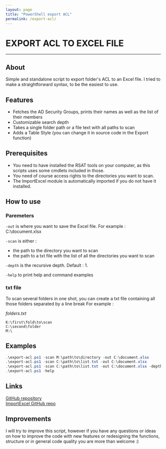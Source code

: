 ```yaml
---
layout: page
title: "PowerShell export ACL"
permalink: /export-acl/
---
```


# EXPORT ACL TO EXCEL FILE 
* * *

## About
Simple and standalone script to export folder's ACL to an Excel file. I tried to make a straightforward syntax, to be the easiest to use.

## Features
 - Fetches the AD Security Groups, prints their names as well as the list of their members
 - Customizable search depth
 - Takes a single folder path or a file text with all paths to scan
 - Adds a Table Style (you can change it in source code in the Export function) 

## Prerequisites
 - You need to have installed the RSAT tools on your computer, as this scripts uses some cmdlets included in those. 
 - You need of course access rights to the directories you want to scan.
 - The ImportExcel module is automatically imported if you do not have it installed.

## How to use 

### Paremeters
`-out` is where you want to save the Excel file. For example : C:\document.xlsx    

`-scan` is either :    
  - the path to the directory you want to scan    
  - the path to a txt file with the list of all the directories you want to scan      
  
`-depth` is the recursive depth. Default : 1.     

`-help` to print help and command examples

### txt file
To scan several folders in one shot, you can create a txt file containing all those folders separated by a line break
For example :
 
*folders.txt*
```
K:\first\fold\to\scan
C:\second\folder
M:\
```

## Examples 
```powershell
.\export-acl.ps1 -scan M:\path\to\directory -out C:\document.xlsx
.\export-acl.ps1 -scan C:\path\to\list.txt -out C:\document.xlsx
.\export-acl.ps1 -scan C:\path\to\list.txt -out C:\document.xlsx -depth 2
.\export-acl.ps1 -help
``` 
## Links
[GitHub repository](https://github.com/ouiouiallez/export-acl)     
[ImportExcel GitHub repo](https://github.com/dfinke/ImportExcel)
    
## Improvements
I will try to improve this script, however if you have any questions or ideas on how to improve the code with new features or redesigning the functions, structure or in general code quality you are more than welcome :)
